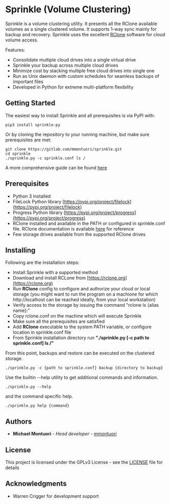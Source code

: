 # Sprinkle (Volume Clustering)

Sprinkle is a volume clustering utility. It presents all the RClone available volumes as a single clustered volume. It supports 1-way sync mainly for
backup and recovery. Sprinkle uses the excellent [RClone](https://rclone.org) software for cloud volume access.

Features:
* Consolidate multiple cloud drives into a single virtual drive
* Sprinkle your backup across multiple cloud drives
* Minimize cost by stacking multiple free cloud drives into single one
* Run as Unix daemon with custom schedules for seamless backups of important files
* Developed in Python for extreme multi-platform flexibility

## Getting Started

The easiest way to install Sprinkle and all prerequisites is via PyPI with:
```
pip3 install sprinkle-py
```

Or by cloning the repository to your running machine, but make sure prerequisites are met:
```
git clone https://gitlab.com/mmontuori/sprinkle.git
cd sprinkle
./sprinkle.py -c sprinkle.conf ls /
```
A more comprehensive guide can be found [here](https://mmontuori.github.io/sprinkle/docs/guide)

## Prerequisites

* Python 3 installed
* FileLock Python library [https://pypi.org/project/filelock](https://pypi.org/project/filelock)
* Progress Python library [https://pypi.org/project/progress](https://pypi.org/project/progress)
* RClone installed and available in the PATH or configured in sprinkle.conf file. RClone documentation
is available [here](https://rclone.org) for reference
* Few storage drives available from the supported RClone drives

## Installing

Following are the installation steps:

* Install Sprinkle with a supported method
* Download and install RCLone from [https://rclone.org](https://rclone.org)
* Run **RClone** config to configure and authorize your cloud or local storage
  (you might want to run the program on a machione for which http://localhost can be reached
  ideally, from your local workstation)
* Verify access to the storage by issuing the command "rclone ls {alias name}:"
* Copy rclone.conf on the machine which will execute Sprinkle
* Make sure all the prerequisites are satisfied
* Add **RClone** executable to the system PATH variable, or configure location in sprinkle.conf file
* From Sprinkle installation directory run **"./sprinkle.py [-c path to sprinkle.conf] ls /"**

From this point, backups and restore can be executed on the clustered storage.

```
./sprinkle.py -c {path to sprinkle.conf} backup {directory to backup}
```

Use the builtin --help utility to get additional commands and information.

```
./sprinkle.py --help
```

and the command specific help.

```
./sprinkle.py help {command}
```

## Authors

* **Michael Montuori** - *Head developer* - [mmontuori](https://gitlab.com/mmontuori)

## License

This project is licensed under the GPLv3 License - see the
[LICENSE](https://www.gnu.org/licenses/gpl-3.0.en.html) file for details

## Acknowledgments

* Warren Crigger for development support
